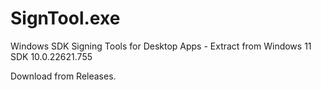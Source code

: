 # SignTool.exe
Windows SDK Signing Tools for Desktop Apps - Extract from Windows 11 SDK 10.0.22621.755

Download from Releases.
